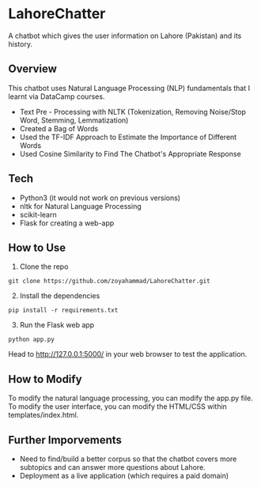 # LahoreChatter
A chatbot which gives the user information on Lahore (Pakistan) and its history.

## Overview 

This chatbot uses Natural Language Processing (NLP) fundamentals that I learnt via DataCamp courses.

- Text Pre - Processing with NLTK (Tokenization, Removing Noise/Stop Word, Stemming, Lemmatization)
- Created a Bag of Words
- Used the TF-IDF Approach to Estimate the Importance of Different Words
- Used Cosine Similarity to Find The Chatbot's Appropriate Response

## Tech

- Python3 (it would not work on previous versions)
- nltk for Natural Language Processing
- scikit-learn
- Flask for creating a web-app

## How to Use

1. Clone the repo
```
git clone https://github.com/zoyahammad/LahoreChatter.git
```

2. Install the dependencies

```
pip install -r requirements.txt
```

3. Run the Flask web app

```
python app.py
```

Head to http://127.0.0.1:5000/ in your web browser to test the application.

## How to Modify

To modify the natural language processing, you can modify the app.py file. To modify the user interface, you can modify the HTML/CSS within templates/index.html.

## Further Imporvements

- Need to find/build a better corpus so that the chatbot covers more subtopics and can answer more questions about Lahore.
- Deployment as a live application (which requires a paid domain)




